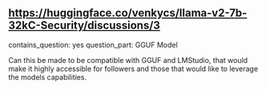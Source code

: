 ## https://huggingface.co/venkycs/llama-v2-7b-32kC-Security/discussions/3

contains_question: yes
question_part: GGUF Model

Can this be made to be compatible with GGUF and LMStudio, that would make it highly accessible for followers and those that would like to leverage the models capabilities.
